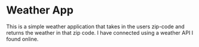 # Weather App

This is a simple weather application that takes in the users zip-code and returns the weather in that zip code. 
I have connected using a weather API I found online. 
